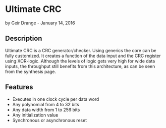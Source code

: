 # Ultimate CRC
by Geir Drange - January 14, 2016

## Description

Ultimate CRC is a CRC generator/checker. Using generics the core can be fully customized. It creates a function of the data input and the CRC register using XOR-logic. Although the levels of logic gets very high for wide data inputs, the throughput still benefits from this architecture, as can be seen from the synthesis page.

## Features

* Executes in one clock cycle per data word
* Any polynomial from 4 to 32 bits
* Any data width from 1 to 256 bits
* Any initialization value
* Synchronous or asynchronous reset